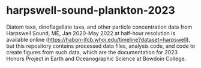 # harpswell-sound-plankton-2023
Diatom taxa, dinoflagellate taxa, and other particle concentration data from Harpswell Sound, ME, Jan 2020-May 2022 at half-hour resolution is available online (https://habon-ifcb.whoi.edu/timeline?dataset=harpswell), but this repository contains processed data files, analysis code, and code to create figures from such data, which are the documentation for 2023 Honors Project in Earth and Oceanographic Science at Bowdoin College.
